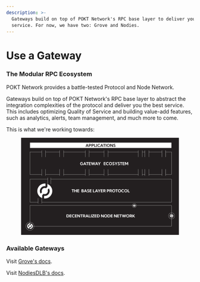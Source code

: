 ```yaml
---
description: >-
  Gateways build on top of POKT Network's RPC base layer to deliver you the best
  service. For now, we have two: Grove and Nodies.
---
```


# Use a Gateway

### The Modular RPC Ecosystem

POKT Network provides a battle-tested Protocol and Node Network.

Gateways build on top of POKT Network's RPC base layer to abstract the integration complexities of the protocol and deliver you the best service. This includes optimizing Quality of Service and building value-add features, such as analytics, alerts, team management, and much more to come.

This is what we're working towards:

<figure><img src="../../.gitbook/assets/spaces_HVZ3BQcmJhVmXh7fy6xP_uploads_git-blob-2f90954d055e2dacbb285316dd5a2c82ab27ea97_Ecosystem 2 (1).webp" alt=""><figcaption></figcaption></figure>

### Available Gateways&#x20;

Visit [Grove's docs](https://docs.grove.city/guides/getting-started/welcome-to-grove).[​](https://docs.grove.city/guides/getting-started/welcome#ready-to-get-started)&#x20;

Visit [NodiesDLB's docs](https://docs.nodies.app/).
